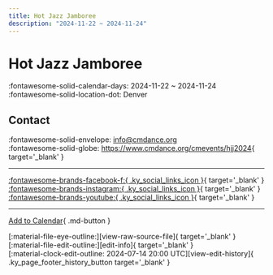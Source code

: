 ```yaml
---
title: Hot Jazz Jamboree
description: "2024-11-22 ~ 2024-11-24"
---
```


# Hot Jazz Jamboree 

:fontawesome-solid-calendar-days: 2024-11-22 ~ 2024-11-24  
:fontawesome-solid-location-dot: Denver  

## Contact

:fontawesome-solid-envelope: <info@cmdance.org>  
:fontawesome-solid-globe: <https://www.cmdance.org/cmevents/hjj2024>{ target='_blank' }  

---

 [:fontawesome-brands-facebook-f:{ .ky_social_links_icon }](https://www.facebook.com/cmdancedenver){ target='_blank' } [:fontawesome-brands-instagram:{ .ky_social_links_icon }](https://instagram.com/communitymindeddance){ target='_blank' } [:fontawesome-brands-youtube:{ .ky_social_links_icon }](https://youtube.com/@communitymindeddance){ target='_blank' }

---

[Add to Calendar](https://swing.news/ics/en/2024/us/hot-jazz-jamboree-2024.ics){ .md-button }

<div class="ky_page_footer" markdown>
<div class="ky_page_footer_trailing" markdown="span">
[:material-file-eye-outline:][view-raw-source-file]{ target='_blank' }
[:material-file-edit-outline:][edit-info]{ target='_blank' }
</div>
<div class="ky_page_footer_leading" markdown="span">
[:material-clock-edit-outline: 2024-07-14 20:00 UTC][view-edit-history]{ .ky_page_footer_history_button target='_blank' }
</div>
</div>

[view-raw-source-file]: https://github.com/swingdance/events/blob/main/2024/us/hot-jazz-jamboree-2024.json "View Raw Source File"
[edit-info]: https://github.com/swingdance/events/issues/new?assignees=&labels=update+event&projects=&template=03-update_entity.yml&title=%5B2024%2Fus%5D%20Hot%20Jazz%20Jamboree&region=us&year=2024&id=hot-jazz-jamboree-2024&name=Hot%20Jazz%20Jamboree&org_id= "Edit Info"

[view-edit-history]: https://github.com/swingdance/events/commits/main/2024/us/hot-jazz-jamboree-2024.json "View Edit History"
